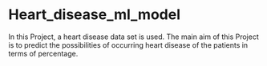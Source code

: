 # Heart_disease_ml_model
In this Project, a heart disease data set is used. The main aim of this Project is to predict the possibilities of occurring heart disease of the patients in terms of percentage.
